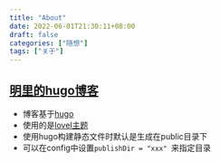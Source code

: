 ```yaml
---
title: "About"
date: 2022-06-01T21:30:11+08:00
draft: false
categories: ["随想"]
tags: ["关于"]
---
```


## [明里的hugo博客](https://demo122.github.io/)
- 博客基于[hugo](https://gohugo.io/getting-started/quick-start/)
- 使用的是[loveI主题](https://hugoloveit.com/zh-cn/)
- 使用hugo构建静态文件时默认是生成在public目录下
- 可以在config中设置```publishDir = "xxx" ```来指定目录
